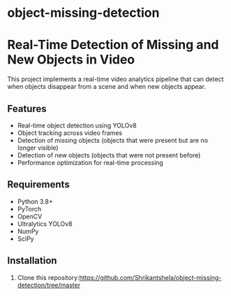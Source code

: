 # object-missing-detection
# Real-Time Detection of Missing and New Objects in Video

This project implements a real-time video analytics pipeline that can detect when objects disappear from a scene and when new objects appear.

## Features

- Real-time object detection using YOLOv8
- Object tracking across video frames
- Detection of missing objects (objects that were present but are no longer visible)
- Detection of new objects (objects that were not present before)
- Performance optimization for real-time processing

## Requirements

- Python 3.8+
- PyTorch
- OpenCV
- Ultralytics YOLOv8
- NumPy
- SciPy

## Installation

1. Clone this repository:https://github.com/Shrikantshela/object-missing-detection/tree/master
